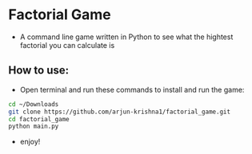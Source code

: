 # Factorial Game
- A command line game written in Python to see what the hightest factorial you can calculate is

## How to use:
- Open terminal and run these commands to install and run the game:
```bash
cd ~/Downloads
git clone https://github.com/arjun-krishna1/factorial_game.git
cd factorial_game
python main.py
```
- enjoy!
